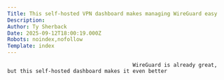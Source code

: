 ```yaml
---
Title: This self-hosted VPN dashboard makes managing WireGuard easy
Description: 
Author: Ty Sherback
Date: 2025-09-12T18:00:19.000Z
Robots: noindex,nofollow
Template: index
---
```


                                            WireGuard is already great, but this self-hosted dashboard makes it even better
                                        